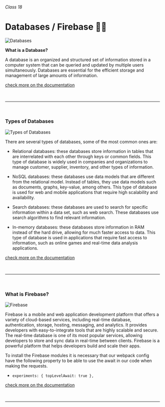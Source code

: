 ###### Class 18

# Databases / Firebase 🧑‍💻

![Databases](https://www.aceinfoway.com/blog/wp-content/uploads/2020/03/Best-Database-to-work-with-in-2020.jpg)

**What is a Database?**

A database is an organized and structured set of information stored in a computer system that can be queried and updated by multiple users simultaneously. Databases are essential for the efficient storage and management of large amounts of information.

[check more on the documentation](https://developer.mozilla.org/en-US/docs/Glossary/Database)

<br />

---

<br />

### **Types of Databases**

![Types of Databases](https://www.acte.in/wp-content/uploads/2020/08/noSql.png)

There are several types of databases, some of the most common ones are:

- Relational databases: these databases store information in tables that are interrelated with each other through keys or common fields. This type of database is widely used in companies and organizations to manage customer, supplier, inventory, and other types of information.

- NoSQL databases: these databases use data models that are different from the relational model. Instead of tables, they use data models such as documents, graphs, key-value, among others. This type of database is used for web and mobile applications that require high scalability and availability.

- Search databases: these databases are used to search for specific information within a data set, such as web search. These databases use search algorithms to find relevant information.

- In-memory databases: these databases store information in RAM instead of the hard drive, allowing for much faster access to data. This type of database is used in applications that require fast access to information, such as online games and real-time data analysis applications.

[check more on the documentation](https://www.geeksforgeeks.org/types-of-databases/)

<br />

---

<br />

### **What is Firebase?**

![Firebase](https://media.geeksforgeeks.org/wp-content/cdn-uploads/20201125145805/Firebase-2-1.png)

Firebase is a mobile and web application development platform that offers a variety of cloud-based services, including real-time database, authentication, storage, hosting, messaging, and analytics. It provides developers with easy-to-integrate tools that are highly scalable and secure. The real-time database is one of its most popular services, allowing developers to store and sync data in real-time between clients. Firebase is a powerful platform that helps developers build and scale their apps.

To install the Firebase modules it is necessary that our webpack config have the following property to be able to use the await in our code when making the requests.

- `experiments: {
topLevelAwait: true
},`

[check more on the documentation](https://firebase.google.com/docs?hl=es-419)

<br />

---
